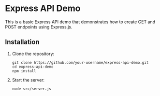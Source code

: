 # Express API Demo

This is a basic Express API demo that demonstrates how to create GET and POST endpoints using Express.js.

## Installation

1. Clone the repository:

   ```shell
   git clone https://github.com/your-username/express-api-demo.git
   cd express-api-demo
   npm install
    ```
2. Start the server:
   ```shell
   node src/server.js
   ```
